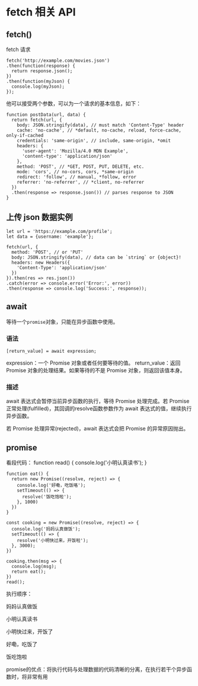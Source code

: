 # fetch 相关 API

## fetch()

fetch 请求

    fetch('http://example.com/movies.json')
    .then(function(response) {
      return response.json();
    })
    .then(function(myJson) {
      console.log(myJson);
    });

他可以接受两个参数，可以为一个请求的基本信息，如下：

    function postData(url, data) {
      return fetch(url, {
        body: JSON.stringify(data), // must match 'Content-Type' header
        cache: 'no-cache', // *default, no-cache, reload, force-cache, only-if-cached
        credentials: 'same-origin', // include, same-origin, *omit
        headers: {
          'user-agent': 'Mozilla/4.0 MDN Example',
          'content-type': 'application/json'
        },
        method: 'POST', // *GET, POST, PUT, DELETE, etc.
        mode: 'cors', // no-cors, cors, *same-origin
        redirect: 'follow', // manual, *follow, error
        referrer: 'no-referrer', // *client, no-referrer
      })
      .then(response => response.json()) // parses response to JSON
    }

## 上传 json 数据实例

    let url = 'https://example.com/profile';
    let data = {username: 'example'};

    fetch(url, {
      method: 'POST', // or 'PUT'
      body: JSON.stringify(data), // data can be `string` or {object}!
      headers: new Headers({
        'Content-Type': 'application/json'
      })
    }).then(res => res.json())
    .catch(error => console.error('Error:', error))
    .then(response => console.log('Success:', response));

## await

等待一个`promise`对象，只能在异步函数中使用。

### 语法

    [return_value] = await expression;

expression：一个 Promise 对象或者任何要等待的值。
return_value：返回 Promise 对象的处理结果。如果等待的不是 Promise 对象，则返回该值本身。

### 描述

await 表达式会暂停当前异步函数的执行，等待 Promise 处理完成。若 Promise 正常处理(fulfilled)，其回调的resolve函数参数作为 await 表达式的值，继续执行异步函数。

若 Promise 处理异常(rejected)，await 表达式会把 Promise 的异常原因抛出。

## promise

看段代码：
    function read() {
      console.log('小明认真读书');
    }

    function eat() {
      return new Promise((resolve, reject) => {
        console.log('好嘞，吃饭咯');
        setTimeout(() => {
          resolve('饭吃饱啦');
        }, 1000)
      })
    }

    const cooking = new Promise((resolve, reject) => {
      console.log('妈妈认真做饭');
      setTimeout(() => {
        resolve('小明快过来，开饭啦');
      }, 3000);
    })

    cooking.then(msg => {
      console.log(msg);
      return eat();
    })
    read();

执行顺序：

妈妈认真做饭

小明认真读书

小明快过来，开饭了

好嘞，吃饭了

饭吃饱啦

promise的优点：将执行代码与处理数据的代码清晰的分离，在执行若干个异步函数时，将非常有用